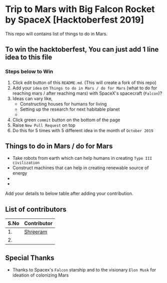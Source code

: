 # Trip to Mars with Big Falcon Rocket by SpaceX [Hacktoberfest 2019]
This repo will contains list of things to do in Mars. 

## To win the hacktoberfest, You can just add 1 line idea to this file

### Steps below to Win
1. Click edit button of this `README.md`. (This will create a fork of this repo)
2. Add your `idea` on `Things to do in Mars / do for Mars` (what to do for reaching mars / after reaching mars) with SpaceX's spacecraft (`Falcon`)?
4. Ideas can vary like, 
    - Constructing houses for humans for living
    - Setting up the research for next habitable planet 
    - 
5. Click green `commit` button on the bottom of the page
6. Raise `New Pull Request` on top
7. Do this for 5 times with 5 different idea in the month of `October 2019`


## Things to do in Mars / do for Mars
* Take robots from earth which can help humans in creating `Type III civilization`
* Construct machines that can help in creating renewable source of energy 
* 
*

Add your details to below table after adding your contribution. 

## List of contributors

| S.No     | Contributor |
| ----------- | ----------- |
|  1.     | [Shreeram](https://github.com/iamshreeram)       |
|  2.  |         |

## Special Thanks 
 - Thanks to Spacex's `Falcon` starship and to the visionary `Elon Musk` for ideation of colonizing Mars
